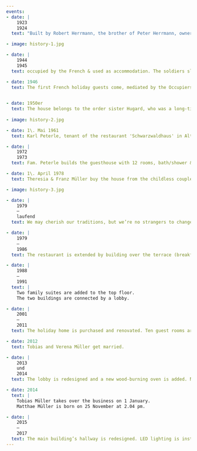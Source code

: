 ```yaml
---
events:
- date: |
    1923  
    1924
  text: "Built by Robert Herrmann, the brother of Peter Herrmann, owner of the hotel Hirschen, as Pension house Sonnenschein. The roofing ceremony motto: ‚To this place, God has helped me, he built with this House. He can now also help me and bless all who go in and out’"

- image: history-1.jpg

- date: |
    1944  
    1945
  text: occupied by the French & used as accommodation. The soldiers slept in the restaurant.

- date: 1946
  text: The first French holiday guests come, mediated by the Occupiers & State sponsored from Paris.
  

- date: 1950er
  text: The house belongs to the order sister Hugard, who was a long-time superior on the ‘Bühlerhöhe and leads it as a pension. After her death she left the house of the city of Staufen, which leased it to Mrs. Erika Barquet.
  
- image: history-2.jpg

- date: 1\. Mai 1961
  text: Karl Peterle, tenant of the restaurant 'Schwarzwaldhaus' in Altglashütten, buys the house, gives him his name and reopens it as a hotel restaurant. The pension price is approx. 16.0-DM, 10% service as well as heating costs are charged extra.

- date: |
    1972   
    1973
  text: Fam. Peterle builds the guesthouse with 12 rooms, bath/shower & WC on most rooms, house intercom and a TV room. Television in the guest rooms is available on request.

- date: 1\. April 1978
  text: Theresia & Franz Müller buy the house from the childless couple Peterle, after a buy of the rented restaurant 'Jostalstüble' at Neustadt did not come about.

- image: history-3.jpg

- date: |
    1979  
    —  
    laufend
  text: We may cherish our traditions, but we’re no strangers to change. For over 40 years now, we have been continually expanding, renovating and modernising our hotel. This history outlines the important milestones; more details can be found in our [environmental information](Umweltinformation_Hotel_Peterle_2019.pdf).

- date: |
    1979  
    —  
    1986
  text: The restaurant is extended by building over the terrace (breakfast room). The main building is completely insulated and re-shingled.

- date: |
    1988  
    —  
    1991
  text: |
    Two family suites are added to the top floor.  
    The two buildings are connected by a lobby.

- date: |
    2001  
    —  
    2011
  text: The holiday home is purchased and renovated. Ten guest rooms are fully renovated. The guesthouse is added with a new sauna and steam bath.

- date: 2012
  text: Tobias and Verena Müller get married.

- date: |
    2013  
    und  
    2014
  text: The lobby is redesigned and a new wood-burning oven is added. New toilet facilities are installed in the restaurant.

- date: 2014
  text: |
    Tobias Müller takes over the business on 1 January.  
    Matthae Müller is born on 25 November at 2.04 pm.

- date: |
    2015  
    —  
    2017
  text: The main building’s hallway is redesigned. LED lighting is installed. Two bedrooms and bathrooms are renovated. The family suites are completely renovated. The guesthouse is rewired and WiFi access is provided in all bedrooms.
---
```


